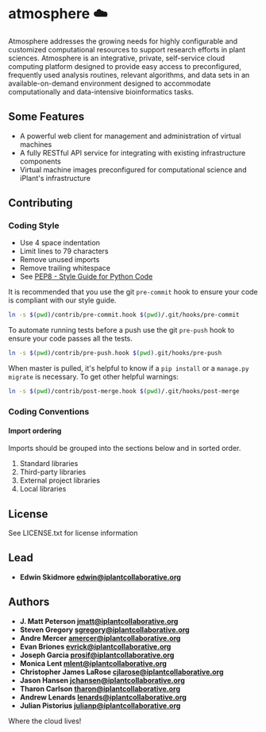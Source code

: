 # atmosphere :cloud:


Atmosphere addresses the growing needs for highly configurable and customized computational resources to support research efforts in plant sciences. Atmosphere is an integrative, private, self-service cloud computing platform designed to provide easy access to preconfigured, frequently used analysis routines, relevant algorithms, and data sets in an available-on-demand environment designed to accommodate computationally and data-intensive bioinformatics tasks.

## Some Features

+ A powerful web client for management and administration of virtual machines
+ A fully RESTful API service for integrating with existing infrastructure components
+ Virtual machine images preconfigured for computational science and iPlant's infrastructure

## Contributing

### Coding Style
- Use 4 space indentation
- Limit lines to 79 characters
- Remove unused imports
- Remove trailing whitespace
- See [PEP8 - Style Guide for Python Code](https://www.python.org/dev/peps/pep-0008/)

It is recommended that you use the git `pre-commit` hook to ensure your code
is compliant with our style guide.

```bash
ln -s $(pwd)/contrib/pre-commit.hook $(pwd)/.git/hooks/pre-commit
```

To automate running tests before a push use the git `pre-push` hook to ensure
your code passes all the tests.

```bash
ln -s $(pwd)/contrib/pre-push.hook $(pwd).git/hooks/pre-push
```

When master is pulled, it's helpful to know if a `pip install` or a `manage.py
migrate` is necessary. To get other helpful warnings:
```bash
ln -s $(pwd)/contrib/post-merge.hook $(pwd)/.git/hooks/post-merge
```

### Coding Conventions

#### Import ordering
Imports should be grouped into the sections below and in sorted order.

1. Standard libraries
2. Third-party libraries
3. External project libraries
4. Local libraries

## License

See LICENSE.txt for license information

## Lead

+ **Edwin Skidmore <edwin@iplantcollaborative.org>**

## Authors

+ **J. Matt Peterson <jmatt@iplantcollaborative.org>**
+ **Steven Gregory <sgregory@iplantcollaborative.org>**
+ **Andre Mercer <amercer@iplantcollaborative.org>**
+ **Evan Briones <evrick@iplantcollaborative.org>**
+ **Joseph Garcia <prosif@iplantcollaborative.org>**
+ **Monica Lent <mlent@iplantcollaborative.org>**
+ **Christopher James LaRose <cjlarose@iplantcollaborative.org>**
+ **Jason Hansen <jchansen@iplantcollaborative.org>**
+ **Tharon Carlson <tharon@iplantcollaborative.org>**
+ **Andrew Lenards <lenards@iplantcollaborative.org>**
+ **Julian Pistorius <julianp@iplantcollaborative.org>**

Where the cloud lives!

